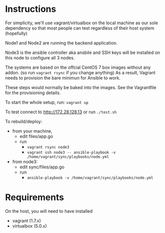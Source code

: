 
# Instructions

For simplicity, we'll use vagrant/virtualbox on the local machine
as our sole dependency so that most people can test regardless of their host system (hopefully)

Node1 and Node2 are running the backend application.

Node3 is the ansible controller aka ansbile
and SSH keys will be installed on this node to configure all 3 nodes.

The systems are based on the offcial CentOS 7 box images without any addon.
(so run `vagrant rsync` if you change anything)
As a result, Vagrant needs to provision the bare minimun for Ansible to work.

These steps would normally be baked into the images.
See the Vagrantfile for the provisioning details.

To start the whole setup, run:
`vagrant up`

To test connect to http://172.28.128.13 
or run `./test.sh`

To rebuild/deploy:
 - from your machine, 
 	- edit files/app.go
 	- run
 		- `vagrant rsync node3`
 		- `vagrant ssh node3 -- ansible-playbook -v /home/vagrant/sync/playbooks/node.yml`
 - from node3:
 	- edit sync/files/app.go
 	- run
 		- `ansible-playbook -v /home/vagrant/sync/playbooks/node.yml`
 

# Requirements

On the host, you will need to have installed
  - vagrant (1.7.x)
  - virtualbox (5.0.x)

